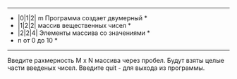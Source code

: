 ************************************************
*  |0|1|2| m    Программа создает двумерный    *
*  |1|2|2|      массив вещественных чисел      *
*  |2|2|4|      Элементы массива со значениями *
*   n           от 0 до 10                     *
************************************************
Введите рахмерность M x N массива через пробел. 
Будут взяты целые части введеных чисел.
Введите quit - для выхода из программы.